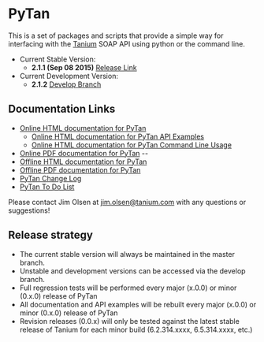 # PyTan 

This is a set of packages and scripts that provide a simple way for interfacing with the [Tanium](https://www.tanium.com/) SOAP API using python or the command line.

  * Current Stable Version: 
    * **2.1.1 (Sep 08 2015)** [Release Link](https://github.com/tanium/pytan/releases/tag/2.1.1)
  * Current Development Version:
    * **2.1.2** [Develop Branch](https://github.com/tanium/pytan/tree/develop)

## Documentation Links

  * [Online HTML documentation for PyTan](http://tanium.github.io/pytan)
    * [Online HTML documentation for PyTan API Examples](http://tanium.github.io/pytan/examples/pytan_examples.html)
    * [Online HTML documentation for PyTan Command Line Usage](http://tanium.github.io/pytan/_static/bin_doc/index.html)
  * [Online PDF documentation for PyTan](http://tanium.github.io/pytan/PyTan-2.1.1.pdf) -- 
  * [Offline HTML documentation for PyTan](doc/html/PyTan-2.1.1-HTML_DOC.zip)
  * [Offline PDF documentation for PyTan](doc/pdf/PyTan-2.1.1.pdf)
  * [PyTan Change Log](CHANGELOG.md)
  * [PyTan To Do List](TODO.md)
  
Please contact Jim Olsen at jim.olsen@tanium.com with any questions or suggestions!

## Release strategy

  * The current stable version will always be maintained in the master branch. 
  * Unstable and development versions can be accessed via the develop branch.
  * Full regression tests will be performed every major (x.0.0) or minor (0.x.0) release of PyTan
  * All documentation and API examples will be rebuilt every major (x.0.0) or minor (0.x.0) release of PyTan
  * Revision releases (0.0.x) will only be tested against the latest stable release of Tanium for each minor build (6.2.314.xxxx, 6.5.314.xxxx, etc.)
